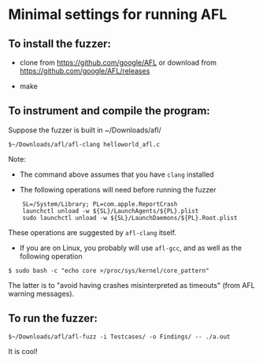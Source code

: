 Minimal settings for running AFL
===============================

To install the fuzzer:
--------------------

- clone from https://github.com/google/AFL or download from https://github.com/google/AFL/releases
 
- make  

To instrument and compile the program:
-------------------------

Suppose the fuzzer is built in ~/Downloads/afl/

```
$~/Downloads/afl/afl-clang helloworld_afl.c
```

Note:

- The command above assumes that you have `clang` installed 

- The following operations will need before running the fuzzer

```
    SL=/System/Library; PL=com.apple.ReportCrash
    launchctl unload -w ${SL}/LaunchAgents/${PL}.plist
    sudo launchctl unload -w ${SL}/LaunchDaemons/${PL}.Root.plist
```
These operations are  suggested  by `afl-clang` itself. 

- If you are on Linux, you probably will use `afl-gcc`, and as well as the following operation

```
$ sudo bash -c "echo core >/proc/sys/kernel/core_pattern"
```

The latter is to "avoid having crashes misinterpreted as timeouts" (from AFL warning messages).


To run the fuzzer:
-----------------

```
$~/Downloads/afl/afl-fuzz -i Testcases/ -o Findings/ -- ./a.out
```

It is cool! 
